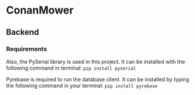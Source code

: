 # ConanMower

## Backend

### Requirements

Also, the PySerial library is used in this project. It can be installed with the following command in terminal:
````pip install pyserial````

Pyrebase is required to run the database client. It can be installed by typing the following command in your terminal:
````pip install pyrebase````
